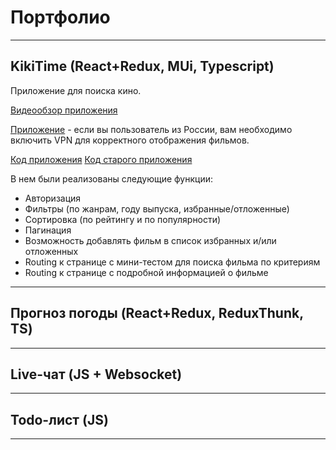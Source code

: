 # **Портфолио**
--------------------------------------

## KikiTime (React+Redux, MUi, Typescript)

Приложение для поиска кино.

[Видеообзор приложения](https://www.youtube.com/watch?v=zSvlezL1NBU)

[Приложение](https://pushtotalkme.github.io/KikiTime/) - если вы пользователь из России, вам необходимо включить VPN для корректного отображения фильмов.

[Код приложения](https://github.com/PushToTalkMe/KikiTime/tree/KikiTime_v1.5)
[Код старого приложения](https://github.com/PushToTalkMe/KikiTime/tree/KikiTime_v1.0)

В нем были реализованы следующие функции:
  - Авторизация
  - Фильтры (по жанрам, году выпуска, избранные/отложенные)
  - Сортировка (по рейтингу и по популярности)
  - Пагинация
  - Возможность добавлять фильм в список избранных и/или отложенных
  - Routing к странице с мини-тестом для поиска фильма по критериям
  - Routing к странице с подробной информацией о фильме 

--------------------------------------

## Прогноз погоды (React+Redux, ReduxThunk, TS)

--------------------------------------

## Live-чат (JS + Websocket)

--------------------------------------

## Todo-лист (JS)

--------------------------------------

